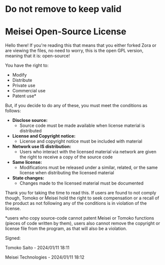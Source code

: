 # Do not remove to keep valid

# Meisei Open-Source License

Hello there! If you're reading this that means that you either forked Zora or are viewing the files, no need to worry, this is the open GPL version, meaning that it is: open-source!

You have the right to:
- Modify
- Distribute
- Private use
- Commercial use
- Patent use*

But, if you decide to do any of these, you must meet the conditions as follows:
- **Disclose source:**
  - Source code must be made available when license material is distributed
- **License and Copyright notice:**
  - License and copyright notice must be included with material
- **Network use IS distribution:**
  - Users who interact with the licensed material via network are given the right to receive a copy of the source code
- **Same license:**
  - Modifications must be released under a similar, related, or the same license when distributing the licensed material
- **State changes:**
  - Changes made to the licensed material must be documented

Thank you for taking the time to read this. If users are found to not comply though, Tomoko or Meisei hold the right to seek compensation or a recall of the product as not following any of the conditions is in violation of the license.

*users who copy source-code cannot patent Meisei or Tomoko functions (pieces of code written by them), users also cannot remove the copyright or license file from the program, as that will also be a violation.

Signed:

Tomoko Saito - 2024/01/11 18:11

Meisei Technologies - 2024/01/11 18:12
